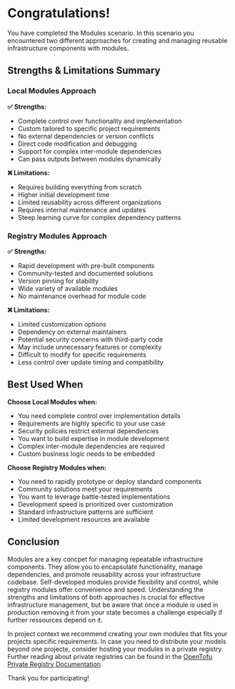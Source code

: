# Congratulations!

You have completed the Modules scenario. 
In this scenario you encountered two different approaches for creating and managing reusable infrastructure components with modules.

## Strengths & Limitations Summary

### Local Modules Approach
**✅ Strengths:**
- Complete control over functionality and implementation
- Custom tailored to specific project requirements
- No external dependencies or version conflicts
- Direct code modification and debugging
- Support for complex inter-module dependencies
- Can pass outputs between modules dynamically

**❌ Limitations:**
- Requires building everything from scratch
- Higher initial development time
- Limited reusability across different organizations
- Requires internal maintenance and updates
- Steep learning curve for complex dependency patterns

### Registry Modules Approach
**✅ Strengths:**
- Rapid development with pre-built components
- Community-tested and documented solutions
- Version pinning for stability
- Wide variety of available modules
- No maintenance overhead for module code

**❌ Limitations:**
- Limited customization options
- Dependency on external maintainers
- Potential security concerns with third-party code
- May include unnecessary features or complexity
- Difficult to modify for specific requirements
- Less control over update timing and compatibility

## Best Used When

**Choose Local Modules when:**
- You need complete control over implementation details
- Requirements are highly specific to your use case
- Security policies restrict external dependencies
- You want to build expertise in module development
- Complex inter-module dependencies are required
- Custom business logic needs to be embedded

**Choose Registry Modules when:**
- You need to rapidly prototype or deploy standard components
- Community solutions meet your requirements
- You want to leverage battle-tested implementations
- Development speed is prioritized over customization
- Standard infrastructure patterns are sufficient
- Limited development resources are available

## Conclusion

Modules are a key concpet for managing repeatable infrastructure components. They allow you to encapsulate functionality, manage dependencies, 
and promote reusability across your infrastructure codebase. Self-developed modules provide flexibility and control, while registry modules offer convenience and speed.
Understanding the strengths and limitations of both approaches is crucial for effective infrastructure management, but be aware that once a module is used in production
removing it from your state becomes a challenge especially if further ressources depend on it. 

In project context we recommend creating your own modules that fits your projects specific requirements. In case you need to distribute your models beyond one projecte, 
consider hosting your modules in a private registry. Further reading about private registries can be found in the [OpenTofu Private Registry Documentation](https://opentofu.org/docs/cli/private_registry/).

Thank you for participating!

